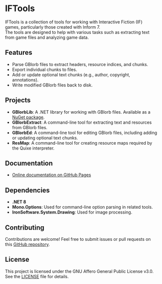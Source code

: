 # IFTools

IFTools is a collection of tools for working with Interactive Fiction (IF) games, particularly those created with Inform 7.  
The tools are designed to help with various tasks such as extracting text from game files and analyzing game data.

## Features

- Parse GBlorb files to extract headers, resource indices, and chunks.
- Export individual chunks to files.
- Add or update optional text chunks (e.g., author, copyright, annotations).
- Write modified GBlorb files back to disk.

## Projects

- **GBlorbLib**: A .NET library for working with GBlorb files. Available as a [NuGet package](https://www.nuget.org/packages/Casasoft.IF.GBlorbLib).
- **GBlorbExtract**: A command-line tool for extracting text and resources from GBlorb files.
- **GBlorbEd**: A command-line tool for editing GBlorb files, including adding or updating optional text chunks.
- **ResMap**: A command-line tool for creating resource maps required by the Quixe interpreter.

## Documentation

- [Online documentation on GitHub Pages](https://strawberryfield.github.io/IFTools/)
  
## Dependencies

- **.NET 8**
- **Mono.Options**: Used for command-line option parsing in related tools.
- **IronSoftware.System.Drawing**: Used for image processing.

## Contributing

Contributions are welcome! Feel free to submit issues or pull requests on this [GitHub repository](https://github.com/strawberryfield/IFTools).

## License

This project is licensed under the GNU Affero General Public License v3.0. See the [LICENSE](https://www.gnu.org/licenses/agpl-3.0.html) file for details.

